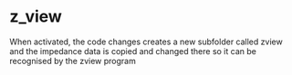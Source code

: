 # z_view
When activated, the code changes creates a new subfolder called zview and the impedance data is copied and changed there so it can be recognised by the zview program
